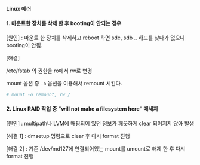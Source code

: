#### Linux 에러



#### 1. 마운트한 장치를 삭제 한 후 booting이 안되는 경우

[원인] : 마운트 한 장치를 삭제하고 reboot 하면 sdc, sdb .. 하드를 찾다가 없으니 booting이 안됨.

[해결]

/etc/fstab  의 권한을 ro에서 rw로 변경

mount 옵션 중 `-o` 옵션을 이용해서 remount 시킨다.

```bash
# mount -o remount, rw /
```



#### 2. Linux RAID 작업 중 "will not make a filesystem here" 메세지

[원인] : multipath나 LVM에 매핑되어 있던 정보가 깨끗하게 clear 되어지지 않아 발생

[해결 1] : dmsetup 명령으로 clear 후 다시 format 진행

[해결 2] : 기존 /dev/md127에 연결되어있는 mount를 umount로 해제 한 후 다시 format 진행

